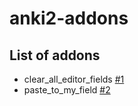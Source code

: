 # anki2-addons

## List of addons

* clear_all_editor_fields [#1](https://github.com/proSingularity/anki2-addons/issues/1)
* paste_to_my_field [#2](https://github.com/proSingularity/anki2-addons/issues/2)
